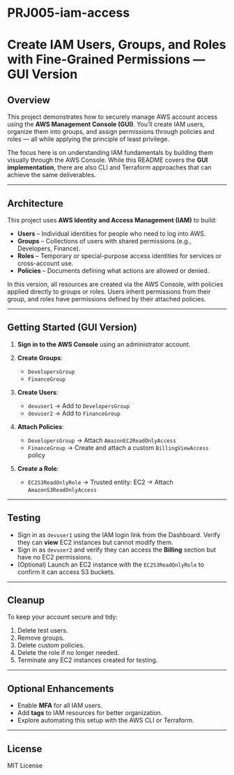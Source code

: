 # PRJ005-iam-access

# Create IAM Users, Groups, and Roles with Fine-Grained Permissions — GUI Version

## Overview

This project demonstrates how to securely manage AWS account access using the **AWS Management Console (GUI)**. You’ll create IAM users, organize them into groups, and assign permissions through policies and roles — all while applying the principle of least privilege.

The focus here is on understanding IAM fundamentals by building them visually through the AWS Console. While this README covers the **GUI implementation**, there are also CLI and Terraform approaches that can achieve the same deliverables.

---

## Architecture

This project uses **AWS Identity and Access Management (IAM)** to build:

* **Users** – Individual identities for people who need to log into AWS.
* **Groups** – Collections of users with shared permissions (e.g., Developers, Finance).
* **Roles** – Temporary or special-purpose access identities for services or cross-account use.
* **Policies** – Documents defining what actions are allowed or denied.

In this version, all resources are created via the AWS Console, with policies applied directly to groups or roles. Users inherit permissions from their group, and roles have permissions defined by their attached policies.

---

## Getting Started (GUI Version)

1. **Sign in to the AWS Console** using an administrator account.
2. **Create Groups**:

   * `DevelopersGroup`
   * `FinanceGroup`
3. **Create Users**:

   * `devuser1` → Add to `DevelopersGroup`
   * `devuser2` → Add to `FinanceGroup`
4. **Attach Policies**:

   * `DevelopersGroup` → Attach `AmazonEC2ReadOnlyAccess`
   * `FinanceGroup` → Create and attach a custom `BillingViewAccess` policy
5. **Create a Role**:

   * `EC2S3ReadOnlyRole` → Trusted entity: EC2 → Attach `AmazonS3ReadOnlyAccess`

---

## Testing

* Sign in as `devuser1` using the IAM login link from the Dashboard. Verify they can **view** EC2 instances but cannot modify them.
* Sign in as `devuser2` and verify they can access the **Billing** section but have no EC2 permissions.
* (Optional) Launch an EC2 instance with the `EC2S3ReadOnlyRole` to confirm it can access S3 buckets.

---

## Cleanup

To keep your account secure and tidy:

1. Delete test users.
2. Remove groups.
3. Delete custom policies.
4. Delete the role if no longer needed.
5. Terminate any EC2 instances created for testing.

---

## Optional Enhancements

* Enable **MFA** for all IAM users.
* Add **tags** to IAM resources for better organization.
* Explore automating this setup with the AWS CLI or Terraform.

---

## License

MIT License
